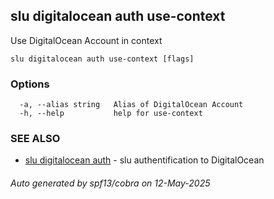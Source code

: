 ## slu digitalocean auth use-context

Use DigitalOcean Account in context

```
slu digitalocean auth use-context [flags]
```

### Options

```
  -a, --alias string   Alias of DigitalOcean Account
  -h, --help           help for use-context
```

### SEE ALSO

* [slu digitalocean auth](slu_digitalocean_auth.md)	 - slu authentification to DigitalOcean

###### Auto generated by spf13/cobra on 12-May-2025
